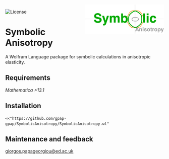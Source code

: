
<a href="https://github.com/gpap-gpap/SymbolicAnisotropy">
<img align="Right" src="images/logo.png" width="50%"/>
</a>

![License](https://img.shields.io/badge/License-MIT-blue.svg)

# Symbolic Anisotropy

A Wolfram Language package for symbolic calculations in anisotropic elasticity.

## Requirements

_Mathematica >13.1_

## Installation

`<<"https://github.com/gpap-gpap/SymbolicAnisotropy/SymbolicAnisotropy.wl"`

## Maintenance and feedback

<giorgos.papageorgiou@ed.ac.uk>

